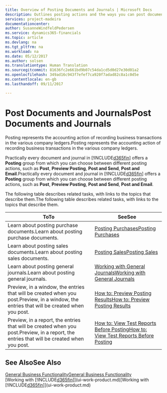 ```yaml
---
title: Overview of Posting Documents and Journals | Microsoft Docs
description: Outlines posting actions and the ways you can post documents and journals.
services: project-madeira
documentationcenter: 
author: SusanneWindfeldPedersen
ms.service: dynamics365-financials
ms.topic: article
ms.devlang: na
ms.tgt_pltfrm: na
ms.workload: na
ms.date: 05/12/2017
ms.author: solsen
ms.translationtype: Human Translation
ms.sourcegitcommit: 81636fc2e661bd9b07c54da1cd5d0d27e30d01a2
ms.openlocfilehash: 349ad16c943f7efef7ca920f7adad82c8a1c0d5e
ms.contentlocale: en-gb
ms.lasthandoff: 09/11/2017

---
```

# <a name="post-documents-and-journals"></a><span data-ttu-id="eb7de-103">Post Documents and Journals</span><span class="sxs-lookup"><span data-stu-id="eb7de-103">Post Documents and Journals</span></span>
<span data-ttu-id="eb7de-104">Posting represents the accounting action of recording business transactions in the various company ledgers.</span><span class="sxs-lookup"><span data-stu-id="eb7de-104">Posting represents the accounting action of recording business transactions in the various company ledgers.</span></span>

<span data-ttu-id="eb7de-105">Practically every document and journal in [!INCLUDE[d365fin](includes/d365fin_md.md)] offers a **Posting** group from which you can choose between different posting actions, such as **Post**, **Preview Posting**, **Post and Send**, **Post and Email**.</span><span class="sxs-lookup"><span data-stu-id="eb7de-105">Practically every document and journal in [!INCLUDE[d365fin](includes/d365fin_md.md)] offers a **Posting** group from which you can choose between different posting actions, such as **Post**, **Preview Posting**, **Post and Send**, **Post and Email**.</span></span>

<span data-ttu-id="eb7de-106">The following table describes related tasks, with links to the topics that describe them.</span><span class="sxs-lookup"><span data-stu-id="eb7de-106">The following table describes related tasks, with links to the topics that describe them.</span></span>

| <span data-ttu-id="eb7de-107">To</span><span class="sxs-lookup"><span data-stu-id="eb7de-107">To</span></span> | <span data-ttu-id="eb7de-108">See</span><span class="sxs-lookup"><span data-stu-id="eb7de-108">See</span></span> |
| --- | --- |
| <span data-ttu-id="eb7de-109">Learn about posting purchase documents.</span><span class="sxs-lookup"><span data-stu-id="eb7de-109">Learn about posting purchase documents.</span></span> |[<span data-ttu-id="eb7de-110">Posting Purchases</span><span class="sxs-lookup"><span data-stu-id="eb7de-110">Posting Purchases</span></span>](ui-post-purchases.md) |
| <span data-ttu-id="eb7de-111">Learn about posting sales documents.</span><span class="sxs-lookup"><span data-stu-id="eb7de-111">Learn about posting sales documents.</span></span> |[<span data-ttu-id="eb7de-112">Posting Sales</span><span class="sxs-lookup"><span data-stu-id="eb7de-112">Posting Sales</span></span>](ui-post-sales.md) |
| <span data-ttu-id="eb7de-113">Learn about posting general journals.</span><span class="sxs-lookup"><span data-stu-id="eb7de-113">Learn about posting general journals.</span></span> |[<span data-ttu-id="eb7de-114">Working with General Journals</span><span class="sxs-lookup"><span data-stu-id="eb7de-114">Working with General Journals</span></span>](ui-work-general-journals.md) |
| <span data-ttu-id="eb7de-115">Preview, in a window, the entries that will be created when you post.</span><span class="sxs-lookup"><span data-stu-id="eb7de-115">Preview, in a window, the entries that will be created when you post.</span></span> |[<span data-ttu-id="eb7de-116">How to: Preview Posting Results</span><span class="sxs-lookup"><span data-stu-id="eb7de-116">How to: Preview Posting Results</span></span>](ui-how-preview-post-results.md) |
| <span data-ttu-id="eb7de-117">Preview, in a report, the entries that will be created when you post.</span><span class="sxs-lookup"><span data-stu-id="eb7de-117">Preview, in a report, the entries that will be created when you post.</span></span> |[<span data-ttu-id="eb7de-118">How to: View Test Reports Before Posting</span><span class="sxs-lookup"><span data-stu-id="eb7de-118">How to: View Test Reports Before Posting</span></span>](ui-how-view-test-reports-posting.md) |

## <a name="see-also"></a><span data-ttu-id="eb7de-119">See Also</span><span class="sxs-lookup"><span data-stu-id="eb7de-119">See Also</span></span>
[<span data-ttu-id="eb7de-120">General Business Functionality</span><span class="sxs-lookup"><span data-stu-id="eb7de-120">General Business Functionality</span></span>](ui-across-business-areas.md)  
<span data-ttu-id="eb7de-121">[Working with [!INCLUDE[d365fin](includes/d365fin_md.md)]](ui-work-product.md)</span><span class="sxs-lookup"><span data-stu-id="eb7de-121">[Working with [!INCLUDE[d365fin](includes/d365fin_md.md)]](ui-work-product.md)</span></span>


